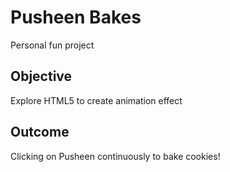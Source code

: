 # Pusheen Bakes
Personal fun project

## Objective
Explore HTML5 to create animation effect

## Outcome
Clicking on Pusheen continuously to bake cookies!
